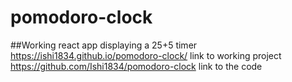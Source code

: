 # pomodoro-clock
##Working react app displaying a 25+5 timer
https://ishi1834.github.io/pomodoro-clock/ link to working project
https://github.com/Ishi1834/pomodoro-clock link to the code
